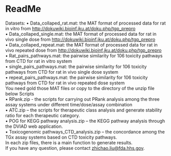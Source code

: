 # ReadMe
Datasets:
•	Data_collaped_rat.mat: the MAT format of processed data for rat in vitro from http://dokuwiki.bioinf.jku.at/doku.php/tgp_prepro <br />
•	Data_collaped_single.mat: the MAT format of processed data for rat in vivo single dose from http://dokuwiki.bioinf.jku.at/doku.php/tgp_prepro <br />
•	Data_collaped_repeat.mat: the MAT format of processed data for rat in vivo repeated dose from http://dokuwiki.bioinf.jku.at/doku.php/tgp_prepro <br />
•	Rat_pairs_pathways.mat: the pairwise similarity for 106 toxicity pathways from CTD for rat in vitro system <br />
•	single_pairs_pathways.mat: the pairwise similarity for 106 toxicity pathways from CTD for rat in vivo single dose system <br />
•	repeat_pairs_pathways.mat: the pairwise similarity for 106 toxicity pathways from CTD for rat in vivo repeated dose system <br />
You need gold those MAT files or copy to the directory of the unzip file below
Scripts <br />
•	RPank.zip  - the scripts for carrying out PRank analysis among the three assay systems under different time/dose/assay combination <br />
•	ATC.zip – the scripts for therapeutic class analysis and generate stability ratio for each therapeutic category. <br />
•	POG for KEGG pathway analysis.zip – the KEGG pathway analysis through the DVIAD web application. <br />
•	Toxicogenomic pathways_CTD_analysis.zip – the concordance among the TGx assay systems based on CTD toxicity pathways. <br />
In each zip files, there is a main function to generate results. <br />
If you have any question, please contact zhichao.liu@fda.hhs.gov. <br />


